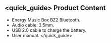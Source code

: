 ## <quick_guide> Product Content

* Energy Music Box BZ2 Bluetooth.
* Audio cable: 3.5mm.
* USB 2.0 cable to charge the battery.
* User manual.
</quick_guide>
